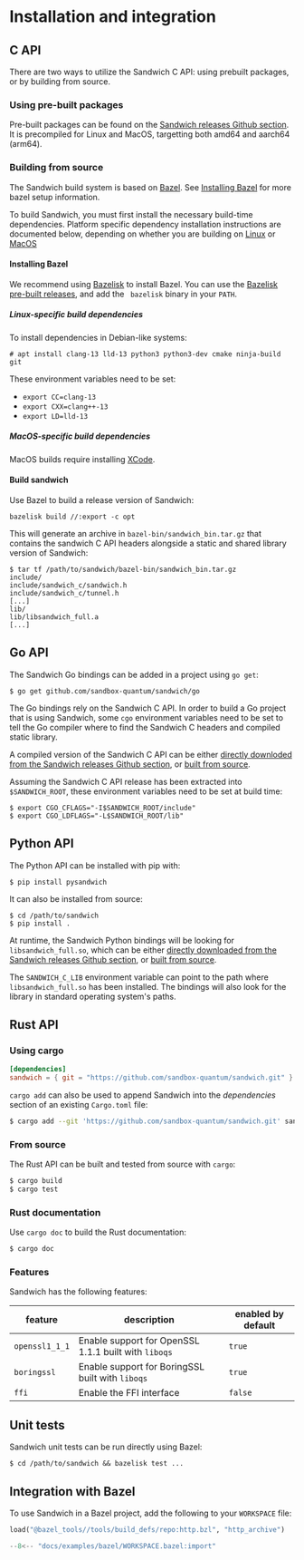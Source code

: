 # Installation and integration

## C API

There are two ways to utilize the Sandwich C API: using prebuilt packages, or by
building from source.

### Using pre-built packages

Pre-built packages can be found on the [Sandwich releases Github
section](https://github.com/sandbox-quantum/sandwich/releases). It is
precompiled for Linux and MacOS, targetting both amd64 and aarch64 (arm64).

### Building from source

The Sandwich build system is based on [Bazel](https://bazel.build/). See [Installing Bazel](#installing-bazel) for more bazel setup information.

To build Sandwich, you must first install the necessary build-time dependencies. Platform specific dependency installation instructions are documented below, depending on whether you are building on [Linux](#linux-specific-build-dependencies) or [MacOS](#macos-specific-build-dependencies)


#### Installing Bazel

We recommend using [Bazelisk](https://github.com/bazelbuild/bazelisk/) to
install Bazel. You can use the [Bazelisk pre-built
releases](https://github.com/bazelbuild/bazelisk/releases), and add the `
bazelisk` binary in your `PATH`.

##### Linux-specific build dependencies

To install dependencies in Debian-like systems:

```
# apt install clang-13 lld-13 python3 python3-dev cmake ninja-build git
```

These environment variables need to be set:

* `export CC=clang-13`
* `export CXX=clang++-13`
* `export LD=lld-13`

##### MacOS-specific build dependencies

MacOS builds require installing [XCode](https://apps.apple.com/us/app/xcode/id497799835?mt=12).

#### Build sandwich

Use Bazel to build a release version of Sandwich:

```
bazelisk build //:export -c opt
```

This will generate an archive in `bazel-bin/sandwich_bin.tar.gz` that contains
the sandwich C API headers alongside a static and shared library version of
Sandwich:

```
$ tar tf /path/to/sandwich/bazel-bin/sandwich_bin.tar.gz
include/
include/sandwich_c/sandwich.h
include/sandwich_c/tunnel.h
[...]
lib/
lib/libsandwich_full.a
[...]
```

## Go API

The Sandwich Go bindings can be added in a project using `go get`:

```
$ go get github.com/sandbox-quantum/sandwich/go
```

The Go bindings rely on the Sandwich C API. In order to build a Go
project that is using Sandwich, some `cgo` environment variables need to be set
to tell the Go compiler where to find the Sandwich C headers and compiled static
library.

A compiled version of the Sandwich C API can be either [directly downloded from the Sandwich releases Github
section](https://github.com/sandbox-quantum/sandwich/releases), or [built from source](#building-from-source).

Assuming the Sandwich C API release has been extracted into `$SANDWICH_ROOT`, these environment variables need to be set at build time:

```
$ export CGO_CFLAGS="-I$SANDWICH_ROOT/include"
$ export CGO_LDFLAGS="-L$SANDWICH_ROOT/lib"
```

## Python API

The Python API can be installed with pip with:

```
$ pip install pysandwich
```

It can also be installed from source:
```
$ cd /path/to/sandwich
$ pip install .
```

At runtime, the Sandwich Python bindings will be looking for
`libsandwich_full.so`, which can be either [directly downloaded from the
Sandwich releases Github
section](https://github.com/sandbox-quantum/sandwich/releases), or [built from
source](#building-from-source).

The `SANDWICH_C_LIB` environment variable can point to the path where
`libsandwich_full.so` has been installed. The bindings will also look for the
library in standard operating system's paths.

## Rust API

### Using cargo

```toml
[dependencies]
sandwich = { git = "https://github.com/sandbox-quantum/sandwich.git" }
```

`cargo add` can also be used to append Sandwich into the _dependencies_ section
of an existing `Cargo.toml` file:

```sh
$ cargo add --git 'https://github.com/sandbox-quantum/sandwich.git' sandwich
```

### From source

The Rust API can be built and tested from source with `cargo`:

```sh
$ cargo build
$ cargo test
```

### Rust documentation

Use `cargo doc` to build the Rust documentation:

```sh
$ cargo doc
```

### Features

Sandwich has the following features:

| feature        | description                                          | enabled by default |
|----------------|------------------------------------------------------|--------------------|
| `openssl1_1_1` | Enable support for OpenSSL 1.1.1 built with `liboqs` | `true`             |
| `boringssl`    | Enable support for BoringSSL built with `liboqs`     | `true`             |
| `ffi`          | Enable the FFI interface                             | `false`            |


## Unit tests

Sandwich unit tests can be run directly using Bazel:

```
$ cd /path/to/sandwich && bazelisk test ...
```

## Integration with Bazel

To use Sandwich in a Bazel project, add the following to your `WORKSPACE` file:

```python
load("@bazel_tools//tools/build_defs/repo:http.bzl", "http_archive")

--8<-- "docs/examples/bazel/WORKSPACE.bazel:import"
```
